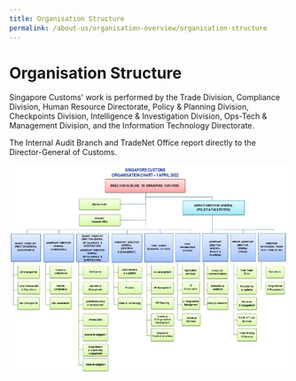 ```yaml
---
title: Organisation Structure
permalink: /about-us/organisation-overview/organisation-structure
---
```

# Organisation Structure

Singapore Customs' work is performed by the Trade Division, Compliance Division, Human Resource Directorate, Policy & Planning Division, Checkpoints Division, Intelligence & Investigation Division, Ops-Tech & Management Division, and the Information Technology Directorate.

The Internal Audit Branch and TradeNet Office report directly to the Director-General of Customs.

![Organisation Structure](/images/about-us/Customs%20Org%20Chart%20(Internet)%20-%201%20Apr%202022.jpg)